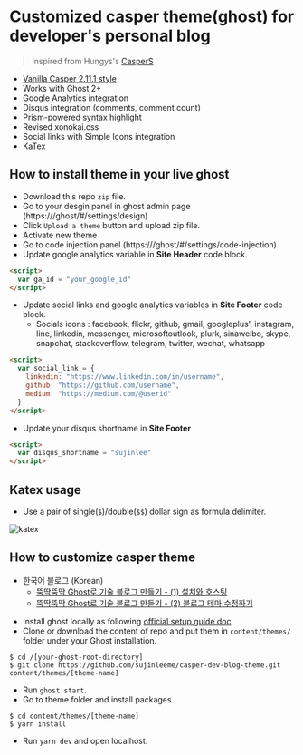 # Customized casper theme(ghost) for developer's personal blog

> Inspired from Hungys's [CasperS](https://github.com/hungys/CasperS)

- [Vanilla Casper 2.11.1 style](https://github.com/TryGhost/Casper)
- Works with Ghost 2+
- Google Analytics integration
- Disqus integration (comments, comment count)
- Prism-powered syntax highlight
- Revised xonokai.css
- Social links with Simple Icons integration
- KaTex

## How to install theme in your live ghost

- Download this repo `zip` file.
- Go to your desgin panel in ghost admin page (https://<ghost-blog-url>/ghost/#/settings/design)
- Click `Upload a theme` button and upload zip file.
- Activate new theme
- Go to code injection panel (https://<ghost-blog-url>/ghost/#/settings/code-injection)
- Update google analytics variable in **Site Header** code block.

```html
<script>
  var ga_id = "your_google_id"
</script>
```

- Update social links and google analytics variables in **Site Footer** code block.
  - Socials icons : facebook, flickr, github, gmail, googleplus', instagram, line, linkedin, messenger, microsoftoutlook, plurk, sinaweibo, skype, snapchat, stackoverflow, telegram, twitter, wechat, whatsapp

```html
<script>
  var social_link = {
    linkedin: "https://www.linkedin.com/in/username",
    github: "https://github.com/username",
    medium: "https://medium.com/@userid"
  }
</script>
```

- Update your disqus shortname in **Site Footer**

```html
<script>
  var disqus_shortname = "sujinlee"
</script>
```

## Katex usage

- Use a pair of single(`$`)/double(`$$`) dollar sign as formula delimiter.

![katex](https://sujinlee.me/content/images/2019/09/katex.png)

## How to customize casper theme

- 한국어 블로그 (Korean)
  - [뚝딱뚝딱 Ghost로 기술 블로그 만들기 - (1) 설치와 호스팅](https://sujinlee.me/how-to-build-ghost-blog/)
  - [뚝딱뚝딱 Ghost로 기술 블로그 만들기 - (2) 블로그 테마 수정하기](https://sujinlee.me/how-to-build-ghost-blog-2/)

* Install ghost locally as following [official setup guide doc](https://ghost.org/docs/install/local/)
* Clone or download the content of repo and put them in `content/themes/` folder under your Ghost installation.

```
$ cd /[your-ghost-root-directory]
$ git clone https://github.com/sujinleeme/casper-dev-blog-theme.git content/themes/[theme-name]
```

- Run `ghost start`.
- Go to theme folder and install packages.

```
$ cd content/themes/[theme-name]
$ yarn install
```

- Run `yarn dev` and open localhost.

